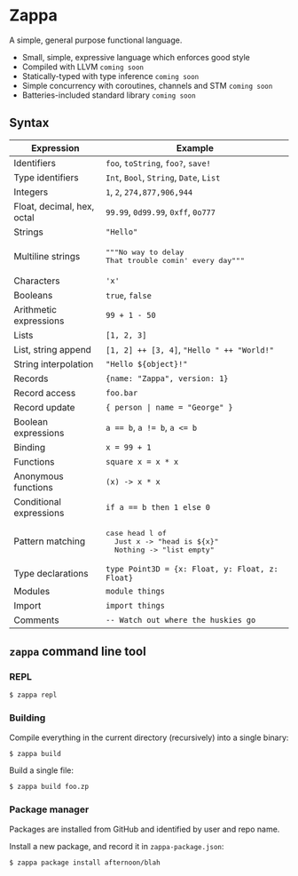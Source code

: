 # Zappa

A simple, general purpose functional language.

- Small, simple, expressive language which enforces good style
- Compiled with LLVM `coming soon`
- Statically-typed with type inference `coming soon`
- Simple concurrency with coroutines, channels and STM `coming soon`
- Batteries-included standard library `coming soon`

## Syntax

<table>
  <thead>
    <tr>
      <th>Expression</th>
      <th>Example</th>
    </tr>
  </thead>
  <tbody>
    <tr>
      <td>Identifiers</td>
      <td><code>foo</code>, <code>toString</code>, <code>foo?</code>, <code>save!</code></td>
    </tr>
    <tr>
      <td>Type identifiers</td>
      <td><code>Int</code>, <code>Bool</code>, <code>String</code>, <code>Date</code>, <code>List</code></td>
    </tr>
    <tr>
      <td>Integers</td>
      <td><code>1</code>, <code>2</code>, <code>274,877,906,944</code></td>
    </tr>
    <tr>
      <td>Float, decimal, hex, octal</td>
      <td><code>99.99</code>, <code>0d99.99</code>, <code>0xff</code>, <code>0o777</code></td>
    </tr>
    <tr>
      <td>Strings</td>
      <td><code>"Hello"</code></td>
    </tr>
    <tr>
      <td>Multiline strings</td>
      <td>
        <pre>"""No way to delay
That trouble comin' every day"""</pre>
      </td>
    </tr>
    <tr>
      <td>Characters</td>
      <td><code>'x'</code></td>
    </tr>
    <tr>
      <td>Booleans</td>
      <td><code>true</code>, <code>false</code></td>
    </tr>
    <tr>
      <td>Arithmetic expressions</td>
      <td><code>99 + 1 - 50</code></td>
    </tr>
    <tr>
      <td>Lists</td>
      <td><code>[1, 2, 3]</code></td>
    </tr>
    <tr>
      <td>List, string append</td>
      <td><code>[1, 2] ++ [3, 4]</code>, <code>"Hello " ++ "World!"</code></td>
    </tr>
    <tr>
      <td>String interpolation</td>
      <td><code>"Hello ${object}!"</code></td>
    </tr>
    <tr>
      <td>Records</td>
      <td><code>{name: "Zappa", version: 1}</code></td>
    </tr>
    <tr>
      <td>Record access</td>
      <td><code>foo.bar</code></td>
    </tr>
    <tr>
      <td>Record update</td>
      <td><code>{ person | name = "George" }</code></td>
    </tr>
    <tr>
      <td>Boolean expressions</td>
      <td><code>a == b</code>, <code>a != b</code>, <code>a &lt;= b</code></td>
    </tr>
    <tr>
      <td>Binding</td>
      <td><code>x = 99 + 1</code></td>
    </tr>
    <tr>
      <td>Functions</td>
      <td><code>square x = x * x</code></td>
    </tr>
    <tr>
      <td>Anonymous functions</td>
      <td><code>(x) -&gt; x * x</code></td>
    </tr>
    <tr>
      <td>Conditional expressions</td>
      <td><code>if a == b then 1 else 0</code></td>
    </tr>
    <tr>
      <td>Pattern matching</td>
      <td>
        <pre>case head l of
  Just x -> "head is ${x}"
  Nothing -> "list empty"</pre>
      </td>
    </tr>
    <tr>
      <td>Type declarations</td>
      <td><code>type Point3D = {x: Float, y: Float, z: Float}</code></td>
    </tr>
    <tr>
      <td>Modules</td>
      <td><code>module things</code></td>
    </tr>
    <tr>
      <td>Import</td>
      <td><code>import things</code></td>
    </tr>
    <tr>
      <td>Comments</td>
      <td><code>-- Watch out where the huskies go</code></td>
    </tr>
  </tbody>
</table>

## `zappa` command line tool

### REPL

```sh
$ zappa repl
```

### Building

Compile everything in the current directory (recursively) into a single binary:

```sh
$ zappa build
```

Build a single file:

```sh
$ zappa build foo.zp
```

### Package manager

Packages are installed from GitHub and identified by user and repo name.

Install a new package, and record it in `zappa-package.json`:

```sh
$ zappa package install afternoon/blah
```
